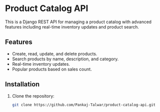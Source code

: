 # Product Catalog API

This is a Django REST API for managing a product catalog with advanced features including real-time inventory updates and product search.

## Features

- Create, read, update, and delete products.
- Search products by name, description, and category.
- Real-time inventory updates.
- Popular products based on sales count.

## Installation

1. Clone the repository:
   ```bash
   git clone https://github.com/Pankaj-Talwar/product-catalog-api.git
